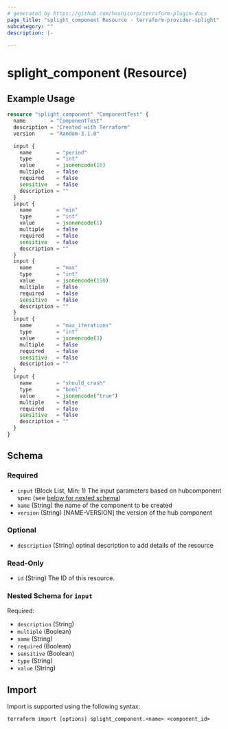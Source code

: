 ```yaml
---
# generated by https://github.com/hashicorp/terraform-plugin-docs
page_title: "splight_component Resource - terraform-provider-splight"
subcategory: ""
description: |-
  
---
```


# splight_component (Resource)



## Example Usage

```terraform
resource "splight_component" "ComponentTest" {
  name        = "ComponentTest"
  description = "Created with Terraform"
  version     = "Random-3.1.0"

  input {
    name        = "period"
    type        = "int"
    value       = jsonencode(10)
    multiple    = false
    required    = false
    sensitive   = false
    description = ""
  }
  input {
    name        = "min"
    type        = "int"
    value       = jsonencode(1)
    multiple    = false
    required    = false
    sensitive   = false
    description = ""
  }
  input {
    name        = "max"
    type        = "int"
    value       = jsonencode(150)
    multiple    = false
    required    = false
    sensitive   = false
    description = ""
  }
  input {
    name        = "max_iterations"
    type        = "int"
    value       = jsonencode(3)
    multiple    = false
    required    = false
    sensitive   = false
    description = ""
  }
  input {
    name        = "should_crash"
    type        = "bool"
    value       = jsonencode("true")
    multiple    = false
    required    = false
    sensitive   = false
    description = ""
  }
}
```

<!-- schema generated by tfplugindocs -->
## Schema

### Required

- `input` (Block List, Min: 1) The input parameters based on hubcomponent spec (see [below for nested schema](#nestedblock--input))
- `name` (String) the name of the component to be created
- `version` (String) [NAME-VERSION] the version of the hub component

### Optional

- `description` (String) optinal description to add details of the resource

### Read-Only

- `id` (String) The ID of this resource.

<a id="nestedblock--input"></a>
### Nested Schema for `input`

Required:

- `description` (String)
- `multiple` (Boolean)
- `name` (String)
- `required` (Boolean)
- `sensitive` (Boolean)
- `type` (String)
- `value` (String)

## Import

Import is supported using the following syntax:

```shell
terraform import [options] splight_component.<name> <component_id>
```
